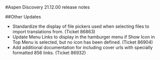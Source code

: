 #Aspen Discovery 21.12.00 release notes


##Other Updates
- Standardize the display of file pickers used when selecting files to import translations from. (Ticket 86863)
- Update Menu Links to display in the hamburger menu if Show Icon in Top Menu is selected, but no icon has been defined. (Ticket 86904)
- Add additional documentation for including cover urls with specially formatted 856 links. (Ticket 86932)